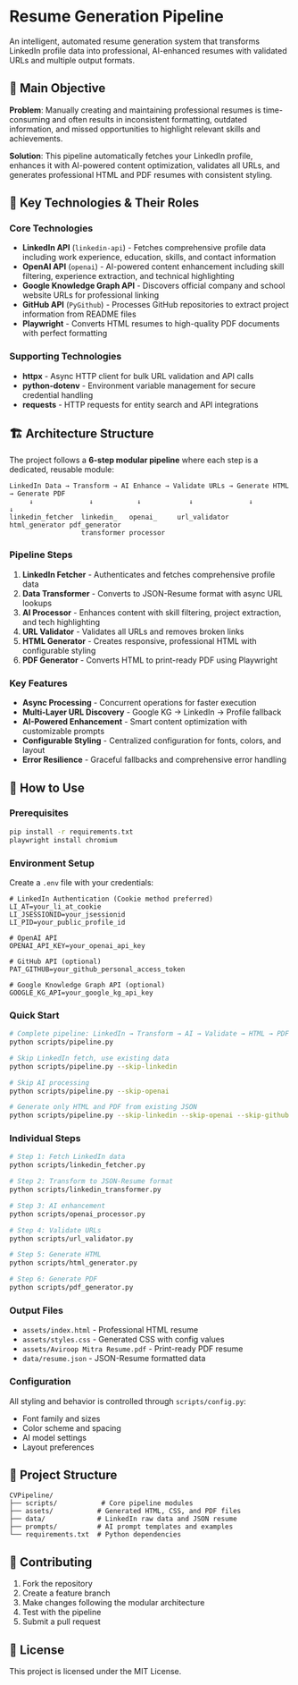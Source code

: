 # Resume Generation Pipeline

An intelligent, automated resume generation system that transforms LinkedIn profile data into professional, AI-enhanced resumes with validated URLs and multiple output formats.

## 🎯 Main Objective

**Problem**: Manually creating and maintaining professional resumes is time-consuming and often results in inconsistent formatting, outdated information, and missed opportunities to highlight relevant skills and achievements.

**Solution**: This pipeline automatically fetches your LinkedIn profile, enhances it with AI-powered content optimization, validates all URLs, and generates professional HTML and PDF resumes with consistent styling.

## 🔧 Key Technologies & Their Roles

### Core Technologies
- **LinkedIn API** (`linkedin-api`) - Fetches comprehensive profile data including work experience, education, skills, and contact information
- **OpenAI API** (`openai`) - AI-powered content enhancement including skill filtering, experience extraction, and technical highlighting
- **Google Knowledge Graph API** - Discovers official company and school website URLs for professional linking
- **GitHub API** (`PyGithub`) - Processes GitHub repositories to extract project information from README files
- **Playwright** - Converts HTML resumes to high-quality PDF documents with perfect formatting

### Supporting Technologies
- **httpx** - Async HTTP client for bulk URL validation and API calls
- **python-dotenv** - Environment variable management for secure credential handling
- **requests** - HTTP requests for entity search and API integrations

## 🏗️ Architecture Structure

The project follows a **6-step modular pipeline** where each step is a dedicated, reusable module:

```
LinkedIn Data → Transform → AI Enhance → Validate URLs → Generate HTML → Generate PDF
     ↓              ↓           ↓            ↓              ↓              ↓
linkedin_fetcher  linkedin_   openai_     url_validator  html_generator pdf_generator
                  transformer processor
```

### Pipeline Steps
1. **LinkedIn Fetcher** - Authenticates and fetches comprehensive profile data
2. **Data Transformer** - Converts to JSON-Resume format with async URL lookups
3. **AI Processor** - Enhances content with skill filtering, project extraction, and tech highlighting
4. **URL Validator** - Validates all URLs and removes broken links
5. **HTML Generator** - Creates responsive, professional HTML with configurable styling
6. **PDF Generator** - Converts HTML to print-ready PDF using Playwright

### Key Features
- **Async Processing** - Concurrent operations for faster execution
- **Multi-Layer URL Discovery** - Google KG → LinkedIn → Profile fallback
- **AI-Powered Enhancement** - Smart content optimization with customizable prompts
- **Configurable Styling** - Centralized configuration for fonts, colors, and layout
- **Error Resilience** - Graceful fallbacks and comprehensive error handling

## 🚀 How to Use

### Prerequisites
```bash
pip install -r requirements.txt
playwright install chromium
```

### Environment Setup
Create a `.env` file with your credentials:
```env
# LinkedIn Authentication (Cookie method preferred)
LI_AT=your_li_at_cookie
LI_JSESSIONID=your_jsessionid
LI_PID=your_public_profile_id

# OpenAI API
OPENAI_API_KEY=your_openai_api_key

# GitHub API (optional)
PAT_GITHUB=your_github_personal_access_token

# Google Knowledge Graph API (optional)
GOOGLE_KG_API=your_google_kg_api_key
```

### Quick Start
```bash
# Complete pipeline: LinkedIn → Transform → AI → Validate → HTML → PDF
python scripts/pipeline.py

# Skip LinkedIn fetch, use existing data
python scripts/pipeline.py --skip-linkedin

# Skip AI processing
python scripts/pipeline.py --skip-openai

# Generate only HTML and PDF from existing JSON
python scripts/pipeline.py --skip-linkedin --skip-openai --skip-github
```

### Individual Steps
```bash
# Step 1: Fetch LinkedIn data
python scripts/linkedin_fetcher.py

# Step 2: Transform to JSON-Resume format
python scripts/linkedin_transformer.py

# Step 3: AI enhancement
python scripts/openai_processor.py

# Step 4: Validate URLs
python scripts/url_validator.py

# Step 5: Generate HTML
python scripts/html_generator.py

# Step 6: Generate PDF
python scripts/pdf_generator.py
```

### Output Files
- `assets/index.html` - Professional HTML resume
- `assets/styles.css` - Generated CSS with config values
- `assets/Aviroop Mitra Resume.pdf` - Print-ready PDF resume
- `data/resume.json` - JSON-Resume formatted data

### Configuration
All styling and behavior is controlled through `scripts/config.py`:
- Font family and sizes
- Color scheme and spacing
- AI model settings
- Layout preferences

## 📁 Project Structure
```
CVPipeline/
├── scripts/           # Core pipeline modules
├── assets/           # Generated HTML, CSS, and PDF files
├── data/             # LinkedIn raw data and JSON resume
├── prompts/          # AI prompt templates and examples
└── requirements.txt  # Python dependencies
```

## 🤝 Contributing

1. Fork the repository
2. Create a feature branch
3. Make changes following the modular architecture
4. Test with the pipeline
5. Submit a pull request

## 📝 License

This project is licensed under the MIT License. 